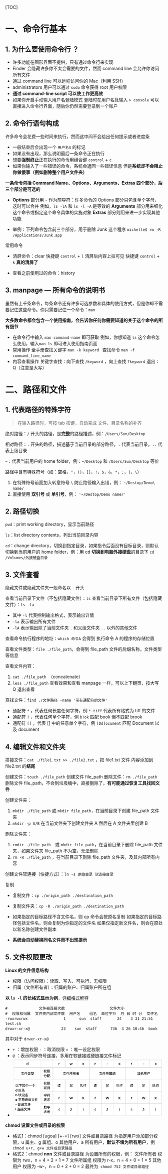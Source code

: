 [TOC]

# 一、命令行基本

## 1. 为什么要使用命令行 ？

- 许多功能在图形界面不提供，只有通过命令行来实现
- Finder 会隐藏许多你不太会需要的文件，然而 command line 会允许你访问所有文件
- 通过 command line 可以远程访问你的 Mac（利用 SSH）
- administrators 用户可以通过 `sudo` 命令获得 root 用户权限
- **通过 command-line script 可以使工作更高效**
- 如果你开启手动输入用户名登陆模式
  登陆时在用户名处输入 `> console` 可以直接进入命令行界面，随后你仍然需要登录到一个账户



## 2. 命令行语句构成

许多命令会花费一些时间来执行，然而这中间不会给出任何提示或者进度条

- 一般结束后会出现一个 `用户名$` 的标记
- 如果没有出现，那么说明最后一条命令正在执行
- 想要**强制终止**正在执行的命令用组合键 `control` + `c` 
- 如果你输入了一些错误的命令，系统会返回一些错误信息
  但是**系统却不会阻止你做傻事（例如删除整个用户文件夹）**



**一条命令包括 Command Name、Options、Arguments、Extras 四个部分，后三个部分是可选的**

- **Options** 部分用 `-` 作为前导符：许多命令的 Options 部分只包含单个字母，这时可以合并
  例如，`ls -lA` 和 `ls -l -A` 是等效的
  **Arguments** 部分用来细化这个命令或指定这个命令具体的实施对象
  **Extras** 部分则用来进一步实现其他功能

- 举例：下列命令包含前三个部分，用于删除 Junk 这个程序
  `michelle$ rm -R /Applications/Junk.app`



常用命令

- 清屏命令：clear 
  快捷键 `control` + `l` 清屏后内容上拉可见
  快捷键 `control` + `k` **真的清屏了** 

- 查看之前使用过的命令：history



## 3. manpage — 所有命令的说明书

虽然有上千条命令，每条命令还有许多可选参数和具体的使用方式，但是你却不需要记住这些命令。你只需要记住一个命令：`man`

**大多数命令都会包含一个使用指南，会告诉你任何你需要知道的关于这个命令的所有细节**

- 在命令行中输入 `man command-name` 即可获取
  例如，你想知道 `ls` 这个命令怎么使用，输入`man ls` 即可进入使用指南页面
- 常用操作
  全手册查找关键字 `man -k keyword ` 
  查找命令 `man -f command_line_name`
- 内容查看操作
  关键字查找：向下查找 `/keyword` ，向上查找 `?keyword`
  退出：Q（注意是大写）



# 二、路径和文件


## 1. 代表路径的特殊字符

> 在输入路径时，可按 tab 按键，自动完成 文件、目录名称的补齐

绝对路径：`/` 开头的路径，是**完整**的路径描述，例：`/Users/Sun/Desktop`

相对路径：`.` 开头的路径，描述基于当前目录的部分路径，`.` 代表当前目录，`..` 代表上级目录

`~`：代表当前用户的 home folder，例：`~/Desktop` 和 `/Users/Sun/Desktop` 等价

路径中含有特殊符号（如：空格，`"`，`()`，`[]`，`!`，`$`，`&`，`*`，`;`，`|`，`\`）

1. 在特殊符号前面加入转意符号 `\` 防止路径输入出错，例：
   `~/Destop/Demo\ name/`
2. 直接使用 **双引号** 或 **单引号**，例：
   `'~/Destop/Demo name/'`



## 2. 路径切换

`pwd`：print working directory，显示当前路径

`ls`：list directory contents，列出当前目录内容

`cd`：change directory，切换到指定目录，如果指令后面没有目标目录，则默认切换到当前用户的 home folder，例：用 cd **切换到电脑外接硬盘**的目录下 `cd /Volumes/外接硬盘目录`



## 3. 文件查看

隐藏文件或隐藏文件夹一般命名以 `.` 开头

查看当前目录下文件（不包括隐藏文件）：`ls`
查看当前目录下所有文件（包括隐藏文件）：`ls -la`

- 其中 `-l` 代表控制输出格式，表示输出详情
- `-la` 表示输出所有文件
- `-lA` 表示输出除了当前文件夹  `.` 和父级文件夹 `..` 以外的其他文件



查看命令执行程序的地址：`which 命令A` 会得到 执行命令 A 的程序的存储位置

查看文件类型：`file ./file_path`，会得到 file_path 文件的后缀名称，文件类型等信息

查看文件内容： 

1. `cat ./file_path `（concatenate）
2. `less ./file_path` 查看效果和查看 manpage 一样，可以上下翻页，按大写 Q 退出查看



查找文件：`find ./文件路径 -name '带有通配符的文件'`

- 通配符 `*` ，代表任何长度任何字符，例 `*.tiff` 代表所有格式为 tiff 的文件
- 通配符 `?` ，代表任何单个字符，例 `b?ok` 匹配 book 但不匹配 brook
- 通配符 `[]` ，代表 [] 中的任意单个字符，例 `[Dd]ocument` 匹配 Document 以及 document



## 4. 编辑文件和文件夹

拼接文件：`cat ./file1.txt >> ./file2.txt` ，把 file1.txt 文件 内容添加到 file2.txt 的**结尾**

创建文件：`touch ./file_path` 创建文件 file_path
删除文件：`rm ./file_path` 删除文件 file_path，不会到垃圾桶中，直接删除了，**有可能通过恢复工具找回文件**

创建文件夹：

1. `mkdir ./file_path` 或 `mkdir file_path`，在当前目录下创建 file_path 文件夹
2. `mkdir -p A/B` 在当前文件夹下创建文件夹 A 然后在 A 文件夹里创建 B

删除文件夹：

1. `rmdir ./file_path  `或 `mkdir file_path`，在当前目录下删除 file_path 文件夹，如果文件夹 file_path 不为空，无法删除
2. `rm -R ./file_path` ，在当前目录下删除 file_path 文件夹，及其内部所有内容

创建文件软连接（快捷方式）：`ln -s 原始目录 软连接目录`

复制

- 复制文件：`cp ./origin_path ./destination_path`
- 复制文件夹：`cp -R ./origin_path ./destination_path` 
- 如果指定的目标路径不含文件名，则 cp 命令会按原名复制
  如果指定的目标路径包括文件名，则会复制为你指定的文件名
  如果仅指定新文件名，则会在原处以新名称创建文件副本

- **系统会自动替换同名文件而不出现提示**



## 5. 文件权限更改

**Linux 的文件信息结构**

- 权限（访问权限）：读取、写入、可执行、无权限
- 归属（文件所有者）：归属的账户、归属账户所在组



**以 `ls -l` 的长格式显示为例**，[详细格式解释](<https://blog.csdn.net/zhuoya_/article/details/77418413>)

```shell
#              文件被连接次数 		 	          文件大小
#  权限和归属  文件夹内部文件数  用户名    组名  单位字节  月 日 时 分  文件名
-rwxrwxrwx                1 	 sun  staff       24	3 31 21:51  test.sh
drwxr-xr-x@              23    sun  staff      736  3 26 10:46  book
```

其中对于 `drwxr-xr-x@`

- `+` ：增加权限
  `-` ：取消权限
  `=` ：唯一设定权限
- `@` ：表示同步符号连接，多用在软链接或硬链接文件标记
- ![](./images/file.png)



**chmod 设置文件或目录的权限**

- 格式1：chmod [ugoa] [+-=] [rwx] 文件或目录路径
  为指定用户添加部分权限，u 属主、g 属组、o 其他用户、a 所有用户，**默认不填为所有用户**，例
  `chmod u+r, g+w 文件或目录路径`
- 格式2：chmod **nnn** 文件或目录路径
  为设置所有的权限，例：
  文件所有者 权限为 rwx，n = 4 + 2 + 1 = 7
  文件所属组 权限为 r-x，n = 4 + 0 + 1 = 5
  其他用户 权限为 -w-，n = 0 + 2 + 0 = 2
  最终为` chmod 752 文件或目录路径`